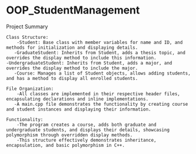 # OOP_StudentManagement



Project Summary

    Class Structure:
        -Student: Base class with member variables for name and ID, and methods for initialization and displaying details.
       -GraduateStudent: Inherits from Student, adds a thesis topic, and overrides the display method to include this information.
    -UndergraduateStudent: Inherits from Student, adds a major, and overrides the display method to include the major.
       -Course: Manages a list of Student objects, allows adding students, and has a method to display all enrolled students.

    File Organization:
        -All classes are implemented in their respective header files, encapsulating declarations and inline implementations.
       -A main.cpp file demonstrates the functionality by creating course and student instances and displaying their information.

    Functionality:
        -The program creates a course, adds both graduate and undergraduate students, and displays their details, showcasing polymorphism through overridden display methods.
        -This structure effectively demonstrates inheritance, encapsulation, and basic polymorphism in C++.
